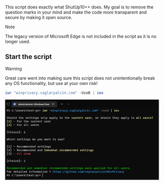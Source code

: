 This script does exactly what ShutUp10++ does. My goal is to remove the question marks in your mind and make the code more transparent and secure by making it open source.

> [!NOTE]  
> The legacy version of Microsoft Edge is not included in the script as it is no longer used.

## Start the script

> [!WARNING]  
> Great care went into making sure this script does not unintentionally break any OS functionality, but use at your own risk!

```powershell
iwr "winprivacy.caglaryalcin.com" -UseB | iex
```

![](https://raw.githubusercontent.com/caglaryalcin/caglaryalcin/main/lm.png)
